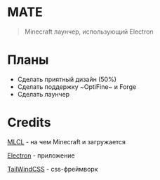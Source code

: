 # MATE
> Minecraft лаунчер, использующий Electron

# Планы
* Сделать приятный дизайн (50%)
* Сделать поддержку ~OptiFine~ и Forge
* Сделать лаунчер

# Credits
[MLCL](https://github.com/Pierce01/MinecraftLauncher-core) - на чем Minecraft и загружается

[Electron](https://www.electronjs.org) - приложение

[TailWindCSS](https://tailwindcss.com) - css-фреймворк 
